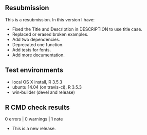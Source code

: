 ## Resubmission
This is a resubmission. In this version I have: 

* Fixed the Title and Description in DESCRIPTION to use title case.
* Replaced or erased broken examples.
* Add two dependencies.
* Deprecated one function.
* Add tests for fonts.
* Add more documentation.

## Test environments
* local OS X install, R 3.5.3
* ubuntu 14.04 (on travis-ci), R 3.5.3
* win-builder (devel and release)

## R CMD check results

0 errors | 0 warnings | 1 note

* This is a new release.
